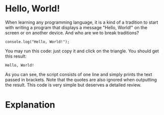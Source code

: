 # Hello, World!
When learning any programming language, it is a kind of a tradition to start with writing a program that displays a message "Hello, World!" on the screen or on another device. And who are we to break traditions?
```
console.log("Hello, World!");
```
You may run this code: just copy it and click on the triangle. You should get this result:
```
Hello, World!
```
As you can see, the script consists of one line and simply prints the text passed in brackets. Note that the quotes are also ignored when outputting the result. This code is very simple but deserves a detailed review.

# Explanation

